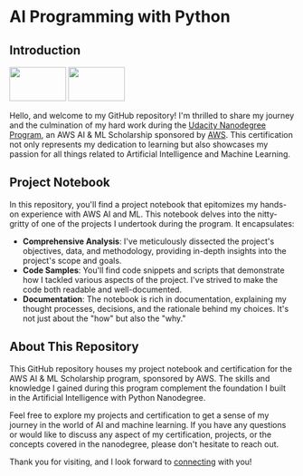 # AI Programming with Python
## Introduction
<p float="right">
<img src="https://eu-images.contentstack.com/v3/assets/blt6b0f74e5591baa03/bltc090fde14c93b9d1/64c2b2a04ab9cc017058241c/Untitled_design_-_2023-07-27T130823.909.png?width=850&auto=webp&quality=95&format=jpg&disable=upscale" width="100" height="60" />
<img src="https://getlogo.net/wp-content/uploads/2023/03/udacity-logo-vector-2023.png" width="100" height="60" />
</p>

Hello, and welcome to my GitHub repository! I'm thrilled to share my journey and the culmination of my hard work during the [Udacity Nanodegree Program][udacity], an AWS AI & ML Scholarship sponsored by [AWS][aws]. This certification not only represents my dedication to learning but also showcases my passion for all things related to Artificial Intelligence and Machine Learning.


## Project Notebook
In this repository, you'll find a project notebook that epitomizes my hands-on experience with AWS AI and ML. This notebook delves into the nitty-gritty of one of the projects I undertook during the program. It encapsulates:

* **Comprehensive Analysis**: I've meticulously dissected the project's objectives, data, and methodology, providing in-depth insights into the project's scope and goals.
* **Code Samples**: You'll find code snippets and scripts that demonstrate how I tackled various aspects of the project. I've strived to make the code both readable and well-documented.
* **Documentation**: The notebook is rich in documentation, explaining my thought processes, decisions, and the rationale behind my choices. It's not just about the "how" but also the "why."

## About This Repository
This GitHub repository houses my project notebook and certification for the AWS AI & ML Scholarship program, sponsored by AWS. The skills and knowledge I gained during this program complement the foundation I built in the Artificial Intelligence with Python Nanodegree.

Feel free to explore my projects and certification to get a sense of my journey in the world of AI and machine learning. If you have any questions or would like to discuss any aspect of my certification, projects, or the concepts covered in the nanodegree, please don't hesitate to reach out.

Thank you for visiting, and I look forward to [connecting][linkedin] with you!






[//]: # (Links)
[aws]: <https://aws.amazon.com/es/machine-learning/scholarship/>
[udacity]: <https://www.udacity.com/course/ai-programming-python-nanodegree--nd089>
[linkedin]: <https://www.linkedin.com/in/gabrielaholzel/>
